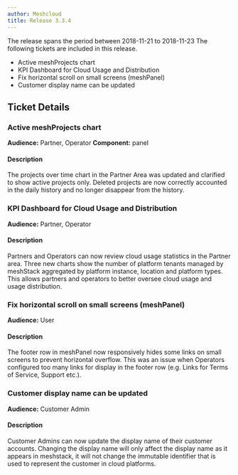 ```yaml
---
author: Meshcloud
title: Release 3.3.4
---
```


The release spans the period between 2018-11-21 to 2018-11-23
The following tickets are included in this release.
* Active meshProjects chart
* KPI Dashboard for Cloud Usage and Distribution
* Fix horizontal scroll on small screens (meshPanel)
* Customer display name can be updated
<!--truncate-->

## Ticket Details
### Active meshProjects chart
**Audience:** Partner, Operator **Component:** panel

#### Description
The projects over time chart in the Partner Area was updated and clarified to show active projects only.
Deleted projects are now correctly accounted in the daily history and no longer disappear from the history.

### KPI Dashboard for Cloud Usage and Distribution
**Audience:** Partner, Operator

#### Description
Partners and Operators can now review cloud usage statistics in the Partner area.
Three new charts show the number of platform tenants managed by meshStack aggregated by platform instance, location 
and platform types. This allows partners and operators to better oversee cloud usage and usage distribution.

### Fix horizontal scroll on small screens (meshPanel)
**Audience:** User

#### Description
The footer row in meshPanel now responsively hides some links on small screens to prevent horizontal overflow.
This was an issue when Operators configured too many links for display in the footer row (e.g. Links for 
Terms of Service, Support etc.).

### Customer display name can be updated
**Audience:** Customer Admin

#### Description
Customer Admins can now update the display name of their customer accounts. Changing the display name will only affect the display name as it appears in meshstack, it will not change the immutable identifier that is used to represent the customer in cloud platforms.


